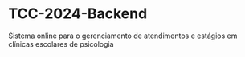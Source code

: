 # TCC-2024-Backend

Sistema online para o gerenciamento de atendimentos e estágios em clínicas escolares de psicologia
